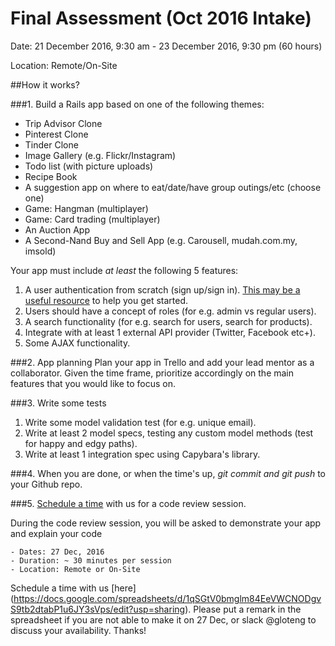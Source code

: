 # Final Assessment (Oct 2016 Intake)

Date: 21 December 2016, 9:30 am - 23 December 2016, 9:30 pm (60 hours)

Location: Remote/On-Site

##How it works?

###1. Build a Rails app based on one of the following themes: 

* Trip Advisor Clone
* Pinterest Clone
* Tinder Clone
* Image Gallery (e.g. Flickr/Instagram)
* Todo list (with picture uploads)
* Recipe Book
* A suggestion app on where to eat/date/have group outings/etc (choose one)
* Game: Hangman (multiplayer)
* Game: Card trading (multiplayer)
* An Auction App
* A Second-Nand Buy and Sell App (e.g. Carousell, mudah.com.my, imsold)

Your app must include *at least* the following 5 features:

1. A user authentication from scratch (sign up/sign in). [This may be a useful resource](http://guides.rubyonrails.org/action_controller_overview.html#session) to help you get started.
2. Users should have a concept of roles (for e.g. admin vs regular users).
3. A search functionality (for e.g. search for users, search for products).
4. Integrate with at least 1 external API provider (Twitter, Facebook etc+).
5. Some AJAX functionality.


###2. App planning
Plan your app in Trello and add your lead mentor as a collaborator. Given the time frame, prioritize accordingly on the main features that you would like to focus on.


###3. Write some tests
1. Write some model validation test (for e.g. unique email).
2. Write at least 2 model specs, testing any custom model methods (test for happy and edgy paths).
3. Write at least 1 integration spec using Capybara's library.


###4. When you are done, or when the time's up, *git commit and git push* to your Github repo.


###5. [Schedule a time](https://docs.google.com/spreadsheets/d/1qSGtV0bmglm84EeVWCNODgvS9tb2dtabP1u6JY3sVps/edit?usp=sharing) with us for a code review session.

During the code review session, you will be asked to demonstrate your app and explain your code

```
- Dates: 27 Dec, 2016
- Duration: ~ 30 minutes per session 
- Location: Remote or On-Site
```

Schedule a time with us [here] (https://docs.google.com/spreadsheets/d/1qSGtV0bmglm84EeVWCNODgvS9tb2dtabP1u6JY3sVps/edit?usp=sharing).
Please put a remark in the spreadsheet if you are not able to make it on 27 Dec, or slack @gloteng to discuss your availability. Thanks!
